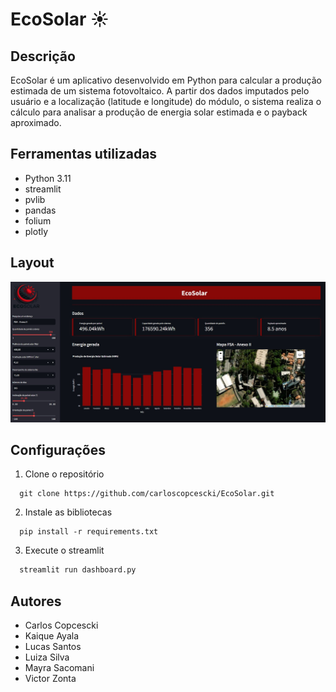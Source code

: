 # EcoSolar ☀️

## Descrição
EcoSolar é um aplicativo desenvolvido em Python para calcular a produção estimada de um sistema fotovoltaico. A partir dos dados imputados pelo usuário e a localização (latitude e longitude) do módulo, o sistema realiza o cálculo para analisar a produção de energia solar estimada e o payback aproximado.

## Ferramentas utilizadas
- Python 3.11
- streamlit
- pvlib
- pandas
- folium
- plotly

## Layout
![EcoSolarApp](https://github.com/carloscopcescki/EcoSolar/blob/main/img/page.jpg)

## Configurações
1. Clone o repositório

```git
  git clone https://github.com/carloscopcescki/EcoSolar.git
```

2. Instale as bibliotecas

```terminal
  pip install -r requirements.txt
```

3. Execute o streamlit

```python
  streamlit run dashboard.py
```

## Autores
- Carlos Copcescki
- Kaique Ayala
- Lucas Santos
- Luiza Silva
- Mayra Sacomani
- Victor Zonta
